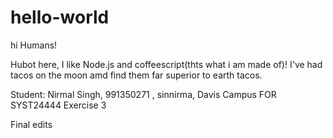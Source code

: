 # hello-world
hi Humans!

Hubot here, I like Node.js and coffeescript(thts what i am made of)!
I've had tacos on the moon amd find them far superior to earth tacos.

Student: Nirmal Singh, 991350271 , sinnirma, Davis Campus FOR SYST24444 Exercise 3

Final edits

